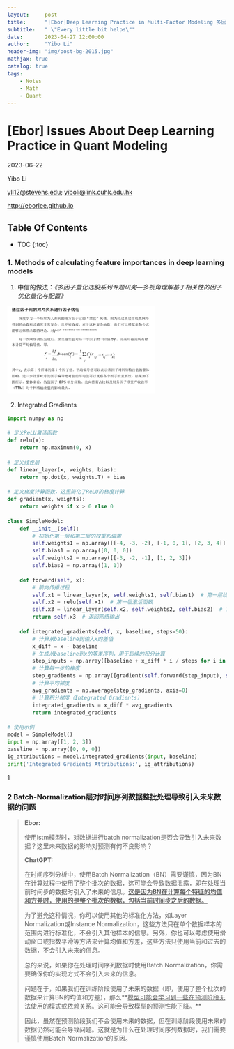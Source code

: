```yaml
---
layout:     post
title:      "[Ebor]Deep Learning Practice in Multi-Factor Modeling 多因子深度学习实践整理"
subtitle:   " \"Every little bit helps\""
date:       2023-04-27 12:00:00
author:     "Yibo Li"
header-img: "img/post-bg-2015.jpg"
mathjax: true
catalog: true
tags:
    - Notes
    - Math
    - Quant
---
```


# [Ebor] Issues About Deep Learning Practice in Quant Modeling

2023-06-22

Yibo Li

yli12@stevens.edu; yiboli@link.cuhk.edu.hk

http://eborlee.github.io

## Table Of Contents

* TOC
{:toc}

### 1. Methods of calculating feature importances in deep learning models

1. 中信的做法：*《多因子量化选股系列专题研究—多视角理解基于相关性的因子优化量化与配置》*
<img src="https://github.com/eborlee/eborlee.github.io/blob/main/docImg/1.png?raw=true" alt="image-20230424134815699" style="zoom: 33%;" />

2. Integrated Gradients

```python
import numpy as np

# 定义ReLU激活函数
def relu(x):
    return np.maximum(0, x)

# 定义线性层
def linear_layer(x, weights, bias):
    return np.dot(x, weights.T) + bias

# 定义梯度计算函数，这里简化了ReLU的梯度计算
def gradient(x, weights):
    return weights if x > 0 else 0

class SimpleModel:
    def __init__(self):
        # 初始化第一层和第二层的权重和偏置
        self.weights1 = np.array([[-4, -3, -2], [-1, 0, 1], [2, 3, 4]])
        self.bias1 = np.array([0, 0, 0])
        self.weights2 = np.array([[-3, -2, -1], [1, 2, 3]])
        self.bias2 = np.array([1, 1])

    def forward(self, x):
        # 前向传播过程
        self.x1 = linear_layer(x, self.weights1, self.bias1)  # 第一层线性变换
        self.x2 = relu(self.x1)  # 第一层激活函数
        self.x3 = linear_layer(self.x2, self.weights2, self.bias2)  # 第二层线性变换
        return self.x3  # 返回网络输出

    def integrated_gradients(self, x, baseline, steps=50):
        # 计算从baseline到输入x的差值
        x_diff = x - baseline
        # 生成从baseline到x的等差序列，用于后续的积分计算
        step_inputs = np.array([baseline + x_diff * i / steps for i in range(steps + 1)])
        # 计算每一步的梯度
        step_gradients = np.array([gradient(self.forward(step_input), self.weights1) for step_input in step_inputs])
        # 计算平均梯度
        avg_gradients = np.average(step_gradients, axis=0)
        # 计算积分梯度（Integrated Gradients）
        integrated_gradients = x_diff * avg_gradients
        return integrated_gradients

# 使用示例
model = SimpleModel()
input = np.array([1, 2, 3])
baseline = np.array([0, 0, 0])
ig_attributions = model.integrated_gradients(input, baseline)
print('Integrated Gradients Attributions:', ig_attributions)

```

1

### 2 Batch-Normalization层对时间序列数据整批处理导致引入未来数据的问题

> **Ebor:**
>
> 使用lstm模型时，对数据进行batch normalization是否会导致引入未来数据？这里未来数据的影响对预测有何不良影响？
>
> 
>
> **ChatGPT:**
>
> 在时间序列分析中，使用Batch Normalization（BN）需要谨慎，因为BN在计算过程中使用了整个批次的数据，这可能会导致数据泄露，即在处理当前时间步的数据时引入了未来的信息。**<u>这是因为BN在计算每个特征的均值和方差时，使用的是整个批次的数据，包括当前时间步之后的数据。</u>**
>
> 为了避免这种情况，你可以使用其他的标准化方法，如Layer Normalization或Instance Normalization，这些方法只在单个数据样本的范围内进行标准化，不会引入其他样本的信息。另外，你也可以考虑使用滑动窗口或指数平滑等方法来计算均值和方差，这些方法只使用当前和过去的数据，不会引入未来的信息。
>
> 总的来说，如果你在处理时间序列数据时使用Batch Normalization，你需要确保你的实现方式不会引入未来的信息。
>
> 问题在于，如果我们在训练阶段使用了未来的数据（即，使用了整个批次的数据来计算BN的均值和方差），那么**<u>模型可能会学习到一些在预测阶段无法使用的模式或依赖关系。这可能会导致模型的预测性能下降。</u>**
>
> 因此，虽然在预测阶段我们不会使用未来的数据，但在训练阶段使用未来的数据仍然可能会导致问题。这就是为什么在处理时间序列数据时，我们需要谨慎使用Batch Normalization的原因。

